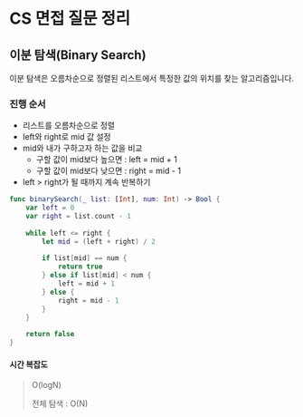 # CS 면접 질문 정리

## 이분 탐색(Binary Search)

이분 탐색은 오름차순으로 정렬된 리스트에서 특정한 값의 위치를 찾는 알고리즘입니다.

### 진행 순서

- 리스트를 오름차순으로 정렬
- left와 right로 mid 값 설정
- mid와 내가 구하고자 하는 값을 비교
  - 구할 값이 mid보다 높으면 : left = mid + 1
  - 구할 값이 mid보다 낮으면 : right = mid - 1
- left > right가 될 때까지 계속 반복하기

```swift
func binarySearch(_ list: [Int], num: Int) -> Bool {
    var left = 0
    var right = list.count - 1
    
    while left <= right {
        let mid = (left + right) / 2
        
        if list[mid] == num {
            return true
        } else if list[mid] < num {
            left = mid + 1
        } else {
            right = mid - 1
        }
    }
    
    return false
}
```

#### 시간 복잡도

> O(logN)
> 
> 전체 탐색 : O(N)
